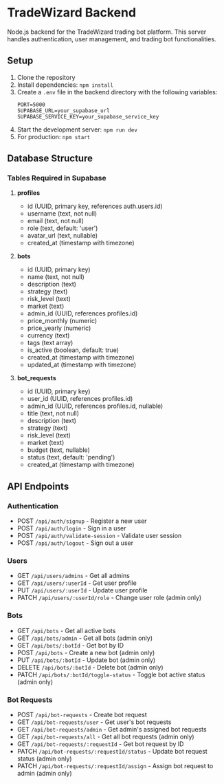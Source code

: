 
# TradeWizard Backend

Node.js backend for the TradeWizard trading bot platform. This server handles authentication, user management, and trading bot functionalities.

## Setup

1. Clone the repository
2. Install dependencies: `npm install`
3. Create a `.env` file in the backend directory with the following variables:
   ```
   PORT=5000
   SUPABASE_URL=your_supabase_url
   SUPABASE_SERVICE_KEY=your_supabase_service_key
   ```
4. Start the development server: `npm run dev`
5. For production: `npm start`

## Database Structure

### Tables Required in Supabase

1. **profiles**
   - id (UUID, primary key, references auth.users.id)
   - username (text, not null)
   - email (text, not null)
   - role (text, default: 'user')
   - avatar_url (text, nullable)
   - created_at (timestamp with timezone)

2. **bots**
   - id (UUID, primary key)
   - name (text, not null)
   - description (text)
   - strategy (text)
   - risk_level (text)
   - market (text)
   - admin_id (UUID, references profiles.id)
   - price_monthly (numeric)
   - price_yearly (numeric)
   - currency (text)
   - tags (text array)
   - is_active (boolean, default: true)
   - created_at (timestamp with timezone)
   - updated_at (timestamp with timezone)

3. **bot_requests**
   - id (UUID, primary key)
   - user_id (UUID, references profiles.id)
   - admin_id (UUID, references profiles.id, nullable)
   - title (text, not null)
   - description (text)
   - strategy (text)
   - risk_level (text)
   - market (text)
   - budget (text, nullable)
   - status (text, default: 'pending')
   - created_at (timestamp with timezone)

## API Endpoints

### Authentication
- POST `/api/auth/signup` - Register a new user
- POST `/api/auth/login` - Sign in a user
- POST `/api/auth/validate-session` - Validate user session
- POST `/api/auth/logout` - Sign out a user

### Users
- GET `/api/users/admins` - Get all admins
- GET `/api/users/:userId` - Get user profile
- PUT `/api/users/:userId` - Update user profile
- PATCH `/api/users/:userId/role` - Change user role (admin only)

### Bots
- GET `/api/bots` - Get all active bots
- GET `/api/bots/admin` - Get all bots (admin only)
- GET `/api/bots/:botId` - Get bot by ID
- POST `/api/bots` - Create a new bot (admin only)
- PUT `/api/bots/:botId` - Update bot (admin only)
- DELETE `/api/bots/:botId` - Delete bot (admin only)
- PATCH `/api/bots/:botId/toggle-status` - Toggle bot active status (admin only)

### Bot Requests
- POST `/api/bot-requests` - Create bot request
- GET `/api/bot-requests/user` - Get user's bot requests
- GET `/api/bot-requests/admin` - Get admin's assigned bot requests
- GET `/api/bot-requests/all` - Get all bot requests (admin only)
- GET `/api/bot-requests/:requestId` - Get bot request by ID
- PATCH `/api/bot-requests/:requestId/status` - Update bot request status (admin only)
- PATCH `/api/bot-requests/:requestId/assign` - Assign bot request to admin (admin only)
